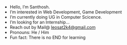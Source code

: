 -  Hello, I’m Santhosh.
-  I’m interested in Web Development, Game Development 
-  I’m currently doing UG in Computer Scicence.
-  I’m looking for an Internship...
-  Reach out by Mail@ leosat2k4@gmail.com
-  Pronouns: He / Him
-  Fun fact: There is no END for learning

<!---
Leosat10/Leosat10 is a ✨ special ✨ repository because its `README.md` (this file) appears on your GitHub profile.
You can click the Preview link to take a look at your changes.
--->
